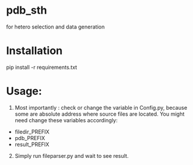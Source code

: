 # pdb_sth
for hetero selection and data generation


# Installation
pip install -r requirements.txt

# Usage:

1. Most importantly :  check or change the variable in Config.py, because some are absolute address where source files are located. You might need change these variables accordingly:

*   filedir_PREFIX
*   pdb_PREFIX
*   result_PREFIX

2. Simply run fileparser.py and wait to see result.